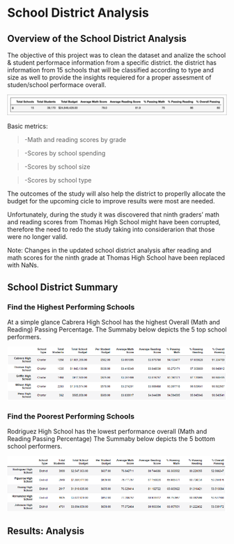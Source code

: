 # School District Analysis

## Overview of the School District Analysis

The objective of this project was to clean the dataset and analize the school & student performace information from a specific district. the district has information from 15 schools that will be classified according to type and size as well to provide the insights requiered for a proper assesment of studen/school performace overall.

![](Resources/data-4-7-1-output-district-summary.png)

Basic metrics:
> -Math and reading scores by grade

> -Scores by school spending

> -Scores by school size

> -Scores by school type

The outcomes of the study will also help the district to properlly allocate the budget for the upcoming cicle to improve results were most are needed.

Unfortunately, during the study it was discovered that ninth graders’ math and reading scores from Thomas High School might have been corrupted, therefore the need to redo the study taking into considerarion that those were no longer valid.

Note: Changes in the updated school district analysis after reading and math scores for the ninth grade at Thomas High School have been replaced with NaNs.




## School District Summary
### Find the Highest Performing Schools
At a simple glance Cabrera High School has the highest Overall (Math and Reading) Passing Percentage.
The Summaby below depicts the 5 top school performers.

![](Resources/TOP5.PNG)

### Find the Poorest Performing Schools

Rodriguez High School has the lowest performance overall (Math and Reading Passing Percentage)
The Summaby below depicts the 5 bottom school performers.

![](Resources/BOTTOM5.PNG)


## Results: Analysis
